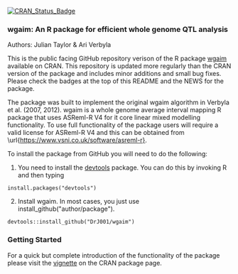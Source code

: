 
[![CRAN_Status_Badge](https://www.r-pkg.org/badges/version/wgaim)](https://cran.r-project.org/package=wgaim) 

### wgaim: An R package for efficient whole genome QTL analysis

Authors: Julian Taylor & Ari Verbyla

This is the public facing GitHub repository verison of the R package [wgaim](https://cran.r-project.org/package=wgaim) available on CRAN. This repository is updated more regularly than the CRAN version of the package and includes minor additions and small bug fixes. Please check the badges at the top of this README and the NEWS for the package. 

The package was built to implement the original wgaim algorithm in Verbyla et al. (2007, 2012). wgaim is a whole genome average interval mapping R package that uses ASReml-R V4 for it core linear mixed modelling functionality. To use full functionality of the package users will require a valid license for ASReml-R V4 and this can be obtained from \url{https://www.vsni.co.uk/software/asreml-r}. 

To install the package from GitHub you will need to do the following: 

1. You need to install the [devtools](https://cran.r-project.org/package=devtools) package. You can do this by invoking R and then typing

```
install.packages("devtools")
```

2. Install wgaim. In most cases, you just use install_github("author/package"). 

```
devtools::install_github("DrJ001/wgaim")
```

### Getting Started

For a quick but complete introduction of the functionality of the package please visit the [vignette](https://cran.r-project.org/web/packages/wgaim/vignettes/wgaim_intro.html) on the CRAN package page.



